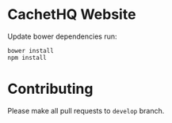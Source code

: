 # CachetHQ Website

Update bower dependencies run:

```
bower install
npm install
```

# Contributing

Please make all pull requests to `develop` branch.